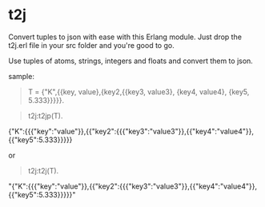 # t2j
Convert tuples to json with ease with this Erlang module. 
Just drop the t2j.erl file in your src folder and you're good to go.

Use tuples of atoms, strings, integers and floats and convert them to json. 

sample: 
>T = {"K",{{key, value},{key2,{{key3, value3}, {key4, value4}, {key5, 5.333}}}}}.

>t2j:t2jp(T).

{"K":{{{"key":"value"}},{{"key2":{{{"key3":"value3"}},{{"key4":"value4"}},{{"key5":5.333}}}}}

or

>t2j:t2j(T).

"{\"K\":{{{\"key\":\"value\"}},{{\"key2\":{{{\"key3\":\"value3\"}},{{\"key4\":\"value4\"}},{{\"key5\":5.333}}}}}"


